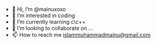 - 👋 Hi, I’m @mainuxoxo
- 👀 I’m interested in coding
- 🌱 I’m currently learning c\c++
- 💞️ I’m looking to collaborate on ...
- 📫 How to reach me islammuhammadmainu@gmail.com

<!---
mainuxoxo/mainuxoxo is a ✨ special ✨ repository because its `README.md` (this file) appears on your GitHub profile.
You can click the Preview link to take a look at your changes.
--->
